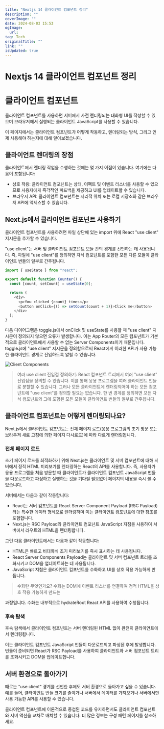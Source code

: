 ```yaml
---
title: "Nextjs 14 클라이언트 컴포넌트 정리"
description: ""
coverImage: ""
date: 2024-08-03 15:53
ogImage: 
  url: 
tag: Tech
originalTitle: ""
link: ""
isUpdated: true
---
```






# Nextjs 14 클라이언트 컴포넌트 정리

# 클라이언트 컴포넌트

클라이언트 컴포넌트를 사용하면 서버에서 사전 렌더링되는 대화형 UI를 작성할 수 있으며 브라우저에서 실행되는 클라이언트 JavaScript를 사용할 수 있습니다.

이 페이지에서는 클라이언트 컴포넌트가 어떻게 작동하고, 렌더링되는 방식, 그리고 언제 사용해야 하는지에 대해 알아보겠습니다.

<div class="content-ad"></div>

## 클라이언트 렌더링의 장점

클라이언트에서 렌더링 작업을 수행하는 것에는 몇 가지 이점이 있습니다. 여기에는 다음이 포함됩니다:

- 상호 작용: 클라이언트 컴포넌트는 상태, 이펙트 및 이벤트 리스너를 사용할 수 있으므로 사용자에게 즉각적인 피드백을 제공하고 UI를 업데이트할 수 있습니다.
- 브라우저 API: 클라이언트 컴포넌트는 지리적 위치 또는 로컬 저장소와 같은 브라우저 API에 액세스할 수 있습니다.

## Next.js에서 클라이언트 컴포넌트 사용하기

클라이언트 컴포넌트를 사용하려면 파일 상단에 있는 import 위에 React "use client" 지시문을 추가할 수 있습니다.

"use client"는 서버 및 클라이언트 컴포넌트 모듈 간의 경계를 선언하는 데 사용됩니다. 즉, 파일에 "use client"를 정의하면 자식 컴포넌트를 포함한 모든 다른 모듈이 클라이언트 번들의 일부로 간주됩니다.

```typescript
import { useState } from "react";

export default function Counter() {
  const [count, setCount] = useState(0);

  return (
    <div>
      <p>You clicked {count} times</p>
      <button onClick={() => setCount(count + 1)}>Click me</button>
    </div>
  );
}
```

<div class="content-ad"></div>

다음 다이어그램은 toggle.js에서 onClick 및 useState를 사용할 때 "use client" 지시문이 정의되지 않으면 오류가 발생합니다. 이는 App Router의 모든 컴포넌트가 기본적으로 클라이언트에서 사용할 수 없는 Server Components이기 때문입니다. toggle.js에 "use client" 지시문을 정의함으로써 React에게 이러한 API가 사용 가능한 클라이언트 경계로 진입하도록 알릴 수 있습니다.

![Client Components](/assets/img/Client-Components_0.png)

> 여러 use client 진입점 정의하기:
> React 컴포넌트 트리에서 여러 "use client" 진입점을 정의할 수 있습니다. 이를 통해 응용 프로그램을 여러 클라이언트 번들로 분할할 수 있습니다.
> 그러나 모든 클라이언트에 렌더링되어야 하는 모든 컴포넌트에 "use client"를 정의할 필요는 없습니다. 한 번 경계를 정의하면 모든 자식 컴포넌트와 그에 포함된 모든 모듈이 클라이언트 번들의 일부로 간주됩니다.

<div class="content-ad"></div>

## 클라이언트 컴포넌트는 어떻게 렌더링되나요?

Next.js에서 클라이언트 컴포넌트는 전체 페이지 로드(응용 프로그램의 초기 방문 또는 브라우저 새로 고침에 의한 페이지 다시로드)에 따라 다르게 렌더링됩니다.

### 전체 페이지 로드

초기 페이지 로드를 최적화하기 위해 Next.js는 클라이언트 및 서버 컴포넌트에 대해 서버에서 정적 HTML 미리보기를 렌더링하는 React의 API를 사용합니다. 즉, 사용자가 응용 프로그램을 처음 방문할 때 클라이언트가 클라이언트 컴포넌트 JavaScript 번들을 다운로드하고 파싱하고 실행하는 것을 기다릴 필요없이 페이지의 내용을 즉시 볼 수 있습니다.

서버에서는 다음과 같이 작동합니다:

- React는 서버 컴포넌트를 React Server Component Payload (RSC Payload)라는 특수한 데이터 형식으로 렌더링하며 이는 클라이언트 컴포넌트에 대한 참조를 포함합니다.
- Next.js는 RSC Payload와 클라이언트 컴포넌트 JavaScript 지침을 사용하여 서버에서 라우트의 HTML을 렌더링합니다.

그런 다음 클라이언트에서는 다음과 같이 작동합니다:

- HTML은 빠르고 비대화식 초기 미리보기를 즉시 표시하는 데 사용됩니다.
- React Server Components Payload는 클라이언트 및 서버 컴포넌트 트리를 조화시키고 DOM을 업데이트하는 데 사용됩니다.
- JavaScript 지침은 클라이언트 컴포넌트를 수화하고 UI를 상호 작용 가능하게 만듭니다.

> 수화란 무엇인가요?
> 수화는 DOM에 이벤트 리스너를 연결하여 정적 HTML을 상호 작용 가능하게 만드는

과정입니다. 수화는 내부적으로 hydrateRoot React API를 사용하여 수행됩니다.

<div class="content-ad"></div>

### 후속 탐색

후속 탐색에서 클라이언트 컴포넌트는 서버 렌더링된 HTML 없이 완전히 클라이언트에서 렌더링됩니다.

이는 클라이언트 컴포넌트 JavaScript 번들이 다운로드되고 파싱된 후에 발생합니다. 번들이 준비되면 React가 RSC Payload를 사용하여 클라이언트와 서버 컴포넌트 트리를 조화시키고 DOM을 업데이트합니다.

## 서버 환경으로 돌아가기

때로는 "use client" 경계를 선언한 후에도 서버 환경으로 돌아가고 싶을 수 있습니다. 예를 들어, 클라이언트 번들 크기를 줄이거나 서버에서 데이터를 가져오거나 서버에서만 사용 가능한 API를 사용할 수 있습니다.

클라이언트 컴포넌트에 이론적으로 중첩된 코드를 유지하면서도 클라이언트 컴포넌트와 서버 액션을 교차로 배치할 수 있습니다. 더 많은 정보는 구성 패턴 페이지를 참조하세요.
